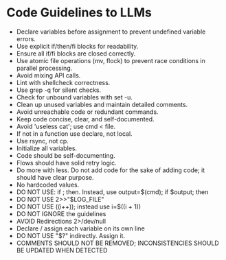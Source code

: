 # Code Guidelines to LLMs

- Declare variables before assignment to prevent undefined variable errors.
- Use explicit if/then/fi blocks for readability.
- Ensure all if/fi blocks are closed correctly.
- Use atomic file operations (mv, flock) to prevent race conditions in parallel processing.
- Avoid mixing API calls.
- Lint with shellcheck correctness.
- Use grep -q for silent checks.
- Check for unbound variables with set -u.
- Clean up unused variables and maintain detailed comments.
- Avoid unreachable code or redundant commands.
- Keep code concise, clear, and self-documented.
- Avoid 'useless cat'; use cmd < file.
- If not in a function use declare, not local.
- Use rsync, not cp.
- Initialize all variables.
- Code should be self-documenting.
- Flows should have solid retry logic.
- Do more with less. Do not add code for the sake of adding code; it should have clear purpose.
- No hardcoded values.
- DO NOT USE: if <cmd>; then. Instead, use output=\$(cmd); if \$output; then
- DO NOT USE 2>>"\$LOG_FILE"
- DO NOT USE ((i++)); instead use i=\$((i + 1))
- DO NOT IGNORE the guidelines
- AVOID Redirections 2>/dev/null
- Declare / assign each variable on its own line
- DO NOT USE "\$?" indirectly. Assign it.
- COMMENTS SHOULD NOT BE REMOVED; INCONSISTENCIES SHOULD BE UPDATED WHEN DETECTED

